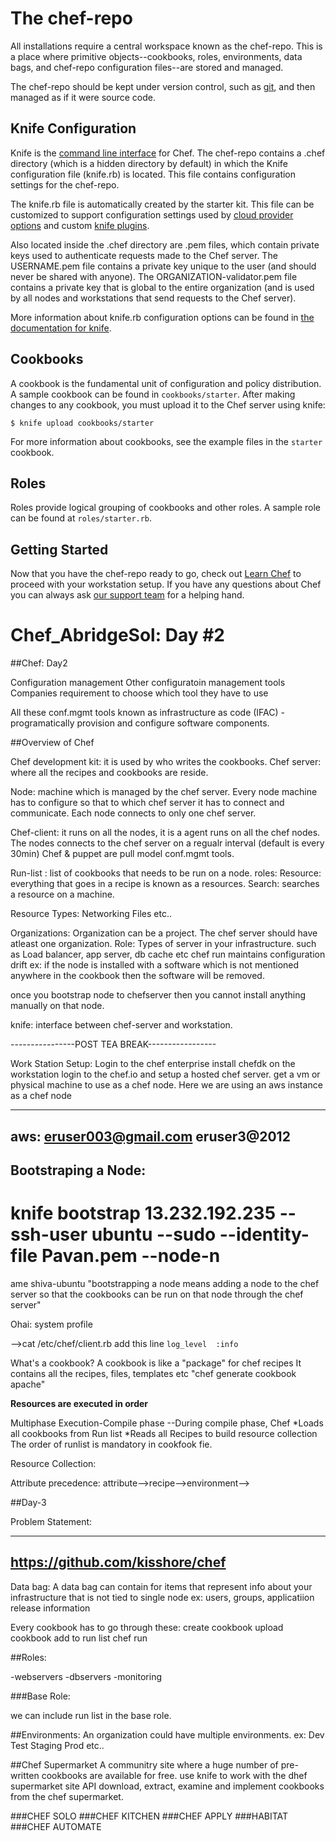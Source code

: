 The chef-repo
===============
All installations require a central workspace known as the chef-repo. This is a place where primitive objects--cookbooks, roles, environments, data bags, and chef-repo configuration files--are stored and managed.

The chef-repo should be kept under version control, such as [git](http://git-scm.org), and then managed as if it were source code.

Knife Configuration
-------------------
Knife is the [command line interface](https://docs.chef.io/knife.html) for Chef. The chef-repo contains a .chef directory (which is a hidden directory by default) in which the Knife configuration file (knife.rb) is located. This file contains configuration settings for the chef-repo.

The knife.rb file is automatically created by the starter kit. This file can be customized to support configuration settings used by [cloud provider options](https://docs.chef.io/plugin_knife.html) and custom [knife plugins](https://docs.chef.io/plugin_knife_custom.html).

Also located inside the .chef directory are .pem files, which contain private keys used to authenticate requests made to the Chef server. The USERNAME.pem file contains a private key unique to the user (and should never be shared with anyone). The ORGANIZATION-validator.pem file contains a private key that is global to the entire organization (and is used by all nodes and workstations that send requests to the Chef server).

More information about knife.rb configuration options can be found in [the documentation for knife](https://docs.chef.io/config_rb_knife.html).

Cookbooks
---------
A cookbook is the fundamental unit of configuration and policy distribution. A sample cookbook can be found in `cookbooks/starter`. After making changes to any cookbook, you must upload it to the Chef server using knife:

    $ knife upload cookbooks/starter

For more information about cookbooks, see the example files in the `starter` cookbook.

Roles
-----
Roles provide logical grouping of cookbooks and other roles. A sample role can be found at `roles/starter.rb`.

Getting Started
-------------------------
Now that you have the chef-repo ready to go, check out [Learn Chef](https://learn.chef.io/) to proceed with your workstation setup. If you have any questions about Chef you can always ask [our support team](https://www.chef.io/support/) for a helping hand.


# Chef_AbridgeSol: Day #2

##Chef: Day2

Configuration management
Other configuratoin management tools
Companies requirement to choose which tool they have to use

All these conf.mgmt tools known as infrastructure as code (IFAC)
   -programatically provision and configure software components.
   
##Overview of Chef

Chef development kit: it is used by who writes the cookbooks.
Chef server: where all the recipes and cookbooks are reside.

Node: machine which is managed by the chef server.
      Every node machine has to configure so that to which chef server it has to connect and communicate.
      Each node connects to only one chef server.

Chef-client: it runs on all the nodes, it is a agent runs on all the chef nodes.
             The nodes connects to the chef server on a regualr interval (default is every 30min)
             Chef & puppet are pull model conf.mgmt tools.
             
Run-list : list of cookbooks that needs to be run on a node.
roles: 
Resource: everything that goes in a recipe is known as a resources.
Search: searches a resource on a machine.

Resource Types: Networking
                Files
                etc..
                
Organizations: Organization can be a project. The chef server should have atleast one organization.
Role:  Types of server in your infrastructure. such as Load balancer, app server, db cache etc
chef run maintains configuration drift ex: if the node is installed with a software which is not mentioned anywhere in the cookbook then the software will be removed.

once you bootstrap node to chefserver then you cannot install anything manually on that node.
 
knife: interface between chef-server and workstation.

----------------POST TEA BREAK-----------------

Work Station Setup:
   Login to the chef enterprise
   install chefdk on the workstation
   login to the chef.io and setup a hosted chef server.
   get a vm or physical machine to use as a chef node.
   Here we are using an aws instance as a chef node
   
-----------------------
aws: eruser003@gmail.com
eruser3@2012
------------------------

Bootstraping a Node:
-------------------------
 # knife bootstrap <ip addr of node>13.232.192.235 --ssh-user <user name>ubuntu --sudo --identity-file <aws pem key>Pavan.pem --node-n
ame shiva-ubuntu
   "bootstrapping a node means adding a node to the chef server so that the cookbooks can be run on that node through the chef server"
   
  Ohai: system profile
  
  -->cat /etc/chef/client.rb
  add this line ``` log_level  :info ```
  
  What's a cookbook?
      A cookbook is like a "package" for chef recipes
      It contains all the recipes, files, templates etc
      "chef generate cookbook apache"
      
  **Resources are executed in order**
  
  Multiphase Execution-Compile phase
  --During compile phase, Chef
        *Loads all cookbooks from Run list
        *Reads all Recipes to build resource collection
The order of runlist is mandatory in cookfook fie.

Resource Collection:


Attribute precedence: attribute-->recipe-->environment-->

##Day-3

Problem Statement:

------------------------------------
https://github.com/kisshore/chef
----------------------------------------



Data bag: A data bag can contain for items that represent info about your infrastructure that is not tied to single node
ex: users, groups, applicatiion release information

Every cookbook has to go through these:     create cookbook
                                            upload cookbook
                                            add to run list
                                            chef run
                                            
                                            
 ##Roles:
 
 -webservers
 -dbservers
 -monitoring
 
 ###Base Role:
 
 we can include run list in the base role.
 
 ##Environments:
 An organization could have multiple environments.
 ex: Dev
     Test
     Staging
     Prod
     etc..
     
 ##Chef Supermarket
    A communitry site where a huge number of pre-written cookbooks are available for free.
    use knife to work with the dhef supermarket site API
    download, extract, examine and implement cookbooks from the chef supermarket.
    
###CHEF SOLO
###CHEF KITCHEN
###CHEF APPLY
###HABITAT
###CHEF AUTOMATE

